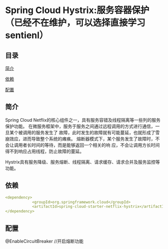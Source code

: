 # Spring Cloud Hystrix:服务容器保护（已经不在维护，可以选择直接学习sentienl）

## 目录
[简介](#简介)

[依赖](#依赖)

[配置](#配置)

## 简介
Spring Cloud Netflix的核心组件之一，具有服务容错及线程隔离等一些列的服务保护功能。
在微服务框架中，服务于服务之间通过远程调用的方式进行通信，一旦某个被调用的服务发生了
故障，此时发生的故障就有可能蔓延，也就形成了雪崩效应，进而导致整个系统的瘫痪。
熔断器模式下，某个服务发生了故障时，不会让调用者长时间的等待，而是能够返回一个相关的响
应，不会让调用方长时间得不到响应占用线程，防止故障的蔓延。

Hystrix具有服务降级、服务熔断、线程隔离、请求缓存、请求合并及服务监控等功能。

## 依赖
```yaml
<dependency>
            <groupId>org.springframework.cloud</groupId>
            <artifactId>spring-cloud-starter-netflix-hystrix</artifactId>
</dependency>
```

## 配置
@EnableCircuitBreaker //开启熔断功能

## 